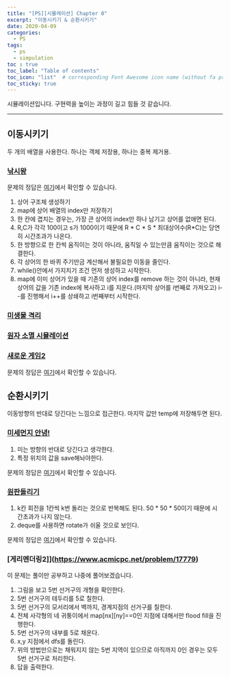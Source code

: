 ```yaml
---
title: "[PS][시뮬레이션] Chapter 0"
excerpt: "이동시키기 & 순환시키기"
date: 2020-04-09
categories:
  - PS
tags:
  - ps 
  - simpulation
toc : true
toc_label: "Table of contents"
toc_icon: "list"  # corresponding Font Awesome icon name (without fa prefix)
toc_sticky: true
---
```


시뮬레이션입니다. 구현력을 높이는 과정이 길고 힘들 것 같습니다. 
- - -

## 이동시키기

두 개의 배열을 사용한다. 하나는 객체 저장용, 하나는 중복 제거용.  

### [낚시왕](https://www.acmicpc.net/problem/17143)

문제의 정답은 [여기](https://gist.github.com/niklasjang/6c1147b8511dc35032c2367a2bd6144a)에서 확인할 수 있습니다. 

1. 상어 구조체 생성하기
1. map에 상어 배열의 index만 저장하기
1. 한 칸에 겹치는 경우는, 가장 큰 상어의 index만 하나 남기고 상어를 없애면 된다.
1. R,C가 각각 100이고 s가 1000이기 때문에 R \* C \* S \* 최대상어수(R\*C)는 당연히 시간초과가 나온다.
1. 한 방향으로 한 칸씩 움직이는 것이 아니라, 움직일 수 있는만큼 움직이는 것으로 해결한다.
1. 각 상어의 한 바퀴 주기만금 계산해서 불필요한 이동을 줄인다.
1. while()안에서 가지치기 조건 먼저 생성하고 시작한다. 
1. map에 이미 상어가 있을 때 기존의 상어 index를 remove 하는 것이 아니라, 현재 상어의 값을 기존 index에 복사하고 i를 지운다.(마지막 상어를 i번째로 가져오고)  i--를 진행해서 i++를 상쇄하고 i번째부터 시작한다. 

### [미생물 격리](https://swexpertacademy.com/main/code/problem/problemDetail.do?contestProbId=AV597vbqAH0DFAVl)

### [원자 소멸 시뮬레이션](https://swexpertacademy.com/main/code/problem/problemDetail.do?contestProbId=AWXRFInKex8DFAUo)

### [새로운 게임2](https://www.acmicpc.net/problem/17837)

문제의 정답은 [여기](https://gist.github.com/niklasjang/2f2923da61ecde17ba638662bd6434a2)에서 확인할 수 있습니다. 


## 순환시키기

이동방향의 반대로 당긴다는 느낌으로 접근한다. 마지막 값만 temp에 저장해두면 된다. 

### [미세먼지 안녕!](https://www.acmicpc.net/problem/17144)

1. 미는 방향의 반대로 당긴다고 생각한다.
1. 특정 위치의 값을 save해놔야한다.

문제의 정답은 [여기](https://gist.github.com/niklasjang/74e8b79519f90ab98cc034c4ca6551eb)에서 확인할 수 있습니다. 

### [원판돌리기](https://www.acmicpc.net/problem/17822)

1. k칸 회전을 1칸씩 k번 돌리는 것으로 반복해도 된다. 50 \* 50 \* 50이기 때문에 시간초과가 나지 않는다.
1. deque를 사용하면 rotate가 쉬울 것으로 보인다.

문제의 정답은 [여기](https://gist.github.com/niklasjang/4528e16424a478d24ab983583e1a517a)에서 확인할 수 있습니다. 


### [게리멘더링2]](https://www.acmicpc.net/problem/17779)

이 문제는 풀이만 공부하고 나중에 풀어보겠습니다. 

1. 그림을 보고 5번 선거구의 개형을 확인한다.
1. 5번 선거구의 테두리를 5로 칠한다.
1. 5번 선거구의 모서리에서 벽까지, 경계지점의 선거구를 칠한다.
1. 전체 사각형의 네 귀퉁이에서 map[nx][ny]==0인 지점에 대해서만 flood fill을 진행한다.
1. 5번 선거구의 내부를 5로 채운다.
  1. x,y 지점에서 dfs를 돌린다.
  1. 위의 방법만으로는 채워지지 않는 5번 지역이 있으므로 아직까지 0인 경우는 모두 5번 선거구로 처리한다.
1. 답을 출력한다.

